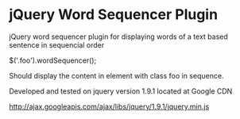 jQuery Word Sequencer Plugin
============================

jQuery word sequencer plugin for displaying words of a text based sentence in sequencial order

$('.foo').wordSequencer();

Should display the content in element with class foo in sequence.

Developed and tested on jquery version 1.9.1 located at Google CDN

http://ajax.googleapis.com/ajax/libs/jquery/1.9.1/jquery.min.js


